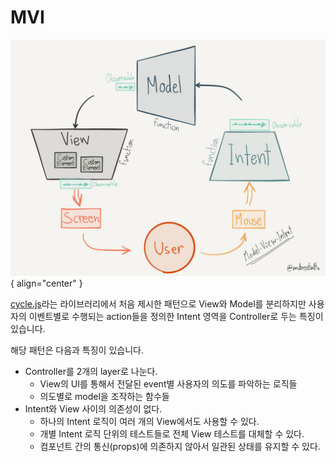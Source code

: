# MVI

![MVI](../image/mvi.png){ align="center" }

[cycle.js](https://cycle.js.org/model-view-intent.html)라는 라이브러리에서 처음 제시한 패턴으로 View와 Model를 분리하지만 사용자의 이벤트별로 수행되는 action들을 정의한 Intent 영역을 Controller로 두는 특징이 있습니다.

해당 패턴은 다음과 특징이 있습니다.

- Controller를 2개의 layer로 나눈다.
  - View의 UI를 통해서 전달된 event별 사용자의 의도를 파악하는 로직들
  - 의도별로 model을 조작하는 함수들
- Intent와 View 사이의 의존성이 없다.
  - 하나의 Intent 로직이 여러 개의 View에서도 사용할 수 있다.
  - 개별 Intent 로직 단위의 테스트들로 전체 View 테스트를 대체할 수 있다.
  - 컴포넌트 간의 통신(props)에 의존하지 않아서 일관된 상태를 유지할 수 있다.
